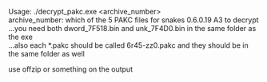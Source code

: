 Usage: ./decrypt_pakc.exe <archive_number>   
archive_number: which of the 5 PAKC files for snakes 0.6.0.19 A3 to decrypt   
...you need both dword_7F518.bin and unk_7F4D0.bin in the same folder as the exe   
...also each *.pakc should be called 6r45-zz0<number here>.pakc and they should be in the same folder as well   
   
use offzip or something on the output   
